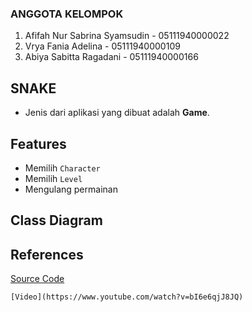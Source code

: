 ### ANGGOTA KELOMPOK
1. Afifah Nur Sabrina Syamsudin - 05111940000022
2. Vrya Fania Adelina - 05111940000109
3. Abiya Sabitta Ragadani - 05111940000166

## SNAKE
- Jenis dari aplikasi yang dibuat adalah **Game**.

## Features
- Memilih ``Character``
- Memilih ``Level``
- Mengulang permainan

## Class Diagram

## References
[Source Code](http://zetcode.com/javagames/snake/)
```hide
[Video](https://www.youtube.com/watch?v=bI6e6qjJ8JQ)

